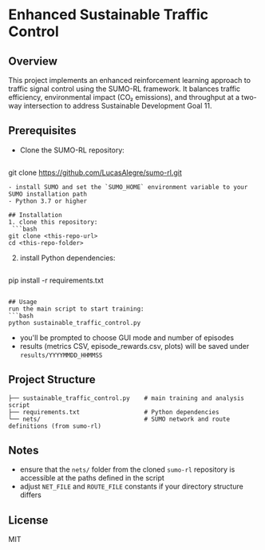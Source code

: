 # Enhanced Sustainable Traffic Control

## Overview
This project implements an enhanced reinforcement learning approach to traffic signal control using the SUMO-RL framework. It balances traffic efficiency, environmental impact (CO₂ emissions), and throughput at a two-way intersection to address Sustainable Development Goal 11.

## Prerequisites
- Clone the SUMO-RL repository:
  ```bash
git clone https://github.com/LucasAlegre/sumo-rl.git
  ```
- install SUMO and set the `SUMO_HOME` environment variable to your SUMO installation path
- Python 3.7 or higher

## Installation
1. clone this repository:
   ```bash
git clone <this-repo-url>
cd <this-repo-folder>
   ```
2. install Python dependencies:
   ```bash
pip install -r requirements.txt
   ```

## Usage
run the main script to start training:
```bash
python sustainable_traffic_control.py
```
- you'll be prompted to choose GUI mode and number of episodes
- results (metrics CSV, episode_rewards.csv, plots) will be saved under `results/YYYYMMDD_HHMMSS`

## Project Structure
```
├── sustainable_traffic_control.py    # main training and analysis script
├── requirements.txt                  # Python dependencies
└── nets/                             # SUMO network and route definitions (from sumo-rl)
```

## Notes
- ensure that the `nets/` folder from the cloned `sumo-rl` repository is accessible at the paths defined in the script
- adjust `NET_FILE` and `ROUTE_FILE` constants if your directory structure differs

## License
MIT

